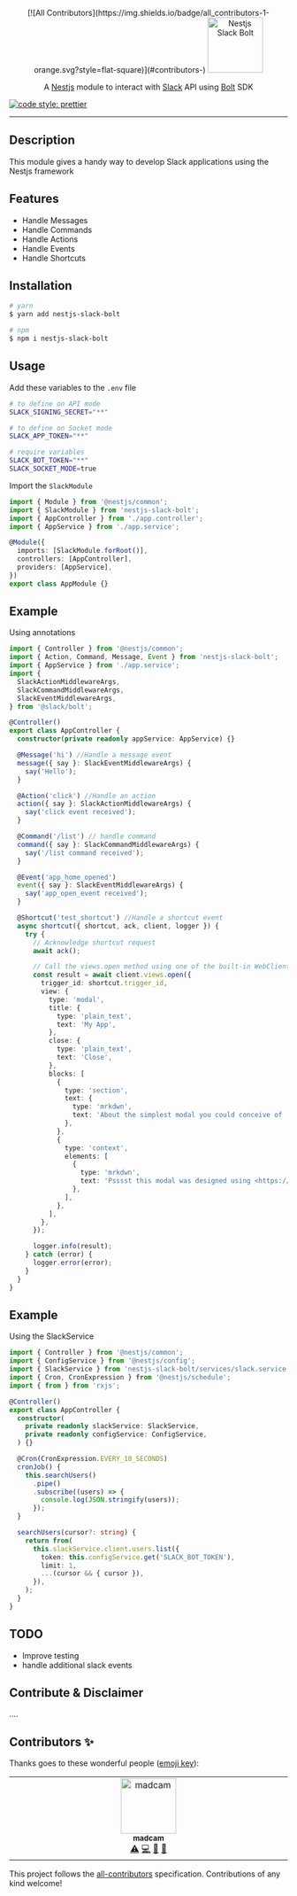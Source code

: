 <p align="center">
<!-- ALL-CONTRIBUTORS-BADGE:START - Do not remove or modify this section -->
[![All Contributors](https://img.shields.io/badge/all_contributors-1-orange.svg?style=flat-square)](#contributors-)
<!-- ALL-CONTRIBUTORS-BADGE:END -->
  <a href="https://github.com/bamada/nest-slack-bolt" target="blank"><img src="logo.svg" width="100" alt="Nestjs Slack Bolt" /></a>
</p>

[circleci-image]: https://img.shields.io/circleci/build/github/nestjs/nest/master?token=abc123def456
[circleci-url]: https://circleci.com/gh/nestjs/nest

<p align="center">A <a href="http://nestjs.com/" target="blank">Nestjs</a> module to interact with <a href="https://api.slack.com/" target="_blank">Slack</a> API using <a href="https://api.slack.com/bolt">Bolt</a> SDK</p>

[![code style: prettier](https://img.shields.io/badge/code_style-prettier-ff69b4.svg?style=flat-square)](https://github.com/prettier/prettier)

---

## Description

This module gives a handy way to develop Slack applications using the Nestjs framework

## Features

- Handle Messages
- Handle Commands
- Handle Actions
- Handle Events
- Handle Shortcuts

## Installation

```bash
# yarn
$ yarn add nestjs-slack-bolt

# npm
$ npm i nestjs-slack-bolt
```

## Usage

Add these variables to the `.env` file

```bash
# to define on API mode
SLACK_SIGNING_SECRET="**"

# to define on Socket mode
SLACK_APP_TOKEN="**"

# require variables
SLACK_BOT_TOKEN="**"
SLACK_SOCKET_MODE=true

```

Import the `SlackModule`

```typescript
import { Module } from '@nestjs/common';
import { SlackModule } from 'nestjs-slack-bolt';
import { AppController } from './app.controller';
import { AppService } from './app.service';

@Module({
  imports: [SlackModule.forRoot()],
  controllers: [AppController],
  providers: [AppService],
})
export class AppModule {}
```

## Example

Using annotations

```typescript
import { Controller } from '@nestjs/common';
import { Action, Command, Message, Event } from 'nestjs-slack-bolt';
import { AppService } from './app.service';
import {
  SlackActionMiddlewareArgs,
  SlackCommandMiddlewareArgs,
  SlackEventMiddlewareArgs,
} from '@slack/bolt';

@Controller()
export class AppController {
  constructor(private readonly appService: AppService) {}

  @Message('hi') //Handle a message event
  message({ say }: SlackEventMiddlewareArgs) {
    say('Hello');
  }

  @Action('click') //Handle an action
  action({ say }: SlackActionMiddlewareArgs) {
    say('click event received');
  }

  @Command('/list') // handle command
  command({ say }: SlackCommandMiddlewareArgs) {
    say('/list command received');
  }

  @Event('app_home_opened')
  event({ say }: SlackEventMiddlewareArgs) {
    say('app_open_event received');
  }

  @Shortcut('test_shortcut') //Handle a shortcut event
  async shortcut({ shortcut, ack, client, logger }) {
    try {
      // Acknowledge shortcut request
      await ack();

      // Call the views.open method using one of the built-in WebClients
      const result = await client.views.open({
        trigger_id: shortcut.trigger_id,
        view: {
          type: 'modal',
          title: {
            type: 'plain_text',
            text: 'My App',
          },
          close: {
            type: 'plain_text',
            text: 'Close',
          },
          blocks: [
            {
              type: 'section',
              text: {
                type: 'mrkdwn',
                text: 'About the simplest modal you could conceive of :smile:\n\nMaybe <https://api.slack.com/reference/block-kit/interactive-components|*make the modal interactive*> or <https://api.slack.com/surfaces/modals/using#modifying|*learn more advanced modal use cases*>.',
              },
            },
            {
              type: 'context',
              elements: [
                {
                  type: 'mrkdwn',
                  text: 'Psssst this modal was designed using <https://api.slack.com/tools/block-kit-builder|*Block Kit Builder*>',
                },
              ],
            },
          ],
        },
      });

      logger.info(result);
    } catch (error) {
      logger.error(error);
    }
  }
}
```

## Example

Using the SlackService

```typescript
import { Controller } from '@nestjs/common';
import { ConfigService } from '@nestjs/config';
import { SlackService } from 'nestjs-slack-bolt/services/slack.service';
import { Cron, CronExpression } from '@nestjs/schedule';
import { from } from 'rxjs';

@Controller()
export class AppController {
  constructor(
    private readonly slackService: SlackService,
    private readonly configService: ConfigService,
  ) {}

  @Cron(CronExpression.EVERY_10_SECONDS)
  cronJob() {
    this.searchUsers()
      .pipe()
      .subscribe((users) => {
        console.log(JSON.stringify(users));
      });
  }

  searchUsers(cursor?: string) {
    return from(
      this.slackService.client.users.list({
        token: this.configService.get('SLACK_BOT_TOKEN'),
        limit: 1,
        ...(cursor && { cursor }),
      }),
    );
  }
}
```

## TODO

- Improve testing
- handle additional slack events

## Contribute & Disclaimer

....

## Contributors ✨

Thanks goes to these wonderful people ([emoji key](https://allcontributors.org/docs/en/emoji-key)):

<!-- ALL-CONTRIBUTORS-LIST:START - Do not remove or modify this section -->
<!-- prettier-ignore-start -->
<!-- markdownlint-disable -->
<table>
  <tbody>
    <tr>
      <td align="center" valign="top" width="14.28%"><a href="https://github.com/bamada"><img src="https://avatars.githubusercontent.com/u/7466570?v=4?s=100" width="100px;" alt="madcam"/><br /><sub><b>madcam</b></sub></a><br /><a href="https://github.com/bamada/nest-slack-bolt/commits?author=bamada" title="Tests">⚠️</a> <a href="https://github.com/bamada/nest-slack-bolt/commits?author=bamada" title="Code">💻</a> <a href="https://github.com/bamada/nest-slack-bolt/commits?author=bamada" title="Documentation">📖</a> <a href="https://github.com/bamada/nest-slack-bolt/issues?q=author%3Abamada" title="Bug reports">🐛</a></td>
    </tr>
  </tbody>
</table>

<!-- markdownlint-restore -->
<!-- prettier-ignore-end -->

<!-- ALL-CONTRIBUTORS-LIST:END -->

This project follows the [all-contributors](https://github.com/all-contributors/all-contributors) specification. Contributions of any kind welcome!